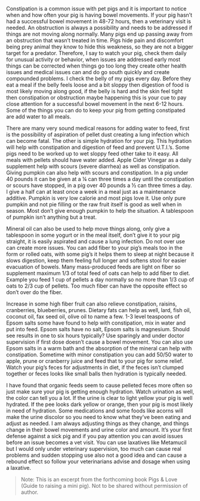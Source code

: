 <!-- TITLE: Constipation -->
<!-- SUBTITLE: By Scott R. Murdock -->

Constipation is a common issue with pet pigs and it is important to notice when and how often your pig is having bowel movements. If your pig hasn’t had a successful bowel movement in 48-72 hours, then a veterinary visit is needed. An obstruction is always a possibility and needs to be addressed if things are not moving along normally. Many pigs end up passing away from an obstruction that wasn’t treated in time. Pigs hide pain and discomfort being prey animal they know to hide this weakness, so they are not a bigger target for a predator. Therefore, I say to watch your pig, check them daily for unusual activity or behavior, when issues are addressed early most things can be corrected when things go too long they create other health issues and medical issues can and do go south quickly and create compounded problems. I check the belly of my pigs every day. Before they eat a meal if the belly feels loose and a bit sloppy then digestion of food is most likely moving along good, if the belly is hard and the skin feel tight then constipation or obstruction maybe happening this is your cue to pay close attention for a successful bowel movement in the next 6-12 hours. Some of the things you can do to keep your pig from getting constipated are add water to all meals.

There are many very sound medical reasons for adding water to feed, first is the possibility of aspiration of pellet dust creating a lung infection which can become fatal. The other is simple hydration for your pig. This hydration will help with constipation and digestion of feed and prevent U.T.I.’s. Some pigs need to be worked up to wet sloppy feed other take to it easy. All meals with pellets should have water added. Apple Cider Vinegar as a daily supplement help with scours (severe diarrhea) as well as constipation. Giving pumpkin can also help with scours and constipation. In a pig under 40 pounds it can be given at a ¼ can three times a day until the constipation or scours have stopped, in a pig over 40 pounds a ½ can three times a day. I give a half can at least once a week in a meal just as a maintenance additive. Pumpkin is very low calorie and most pigs love it. Use only pure pumpkin and not pie filling or the raw fruit itself is good as well when in season. Most don’t give enough pumpkin to help the situation. A tablespoon of pumpkin isn’t anything but a treat.

Mineral oil can also be used to help move things along, only give a tablespoon in some yogurt or in the meal itself, don’t give it to your pig straight, it is easily aspirated and cause a lung infection. Do not over use can create more issues. You can add fiber to your pig’s meals too in the form or rolled oats, with some pig’s it helps them to sleep at night because it slows digestion, keep them feeling full longer and softens stool for easier evacuation of bowels. Many mass-produced feeds are light on fiber so supplement maximum 1/3 of total feed of oats can help to add fiber to diet. Example you feed 1 cup of pellets a day normally so no more than 1/3 cup of oats to 2/3 cup of pellets. Too much fiber can have the opposite effect so don’t over do the fiber.

Increase in some high fiber fruit can also relieve constipation, raisins, cranberries, blueberries, prunes. Dietary fats can help as well, lard, fish oil, coconut oil, fax seed oil, olive oil to name a few. 1-3 level teaspoons of Epsom salts some have found to help with constipation, mix in water and put into feed. Epsom salts have no salt, Epsom salts is magnesium. Should see results in one to six hours typically? Use sparingly and under doctor supervision if first dose doesn’t cause a bowel movement. You can also use Epsom salts in a warm bath and the absorption of the mineral can help with constipation. Sometime with minor constipation you can add 50/50 water to apple, prune or cranberry juice and feed that to your pig for some relief. Watch your pig’s feces for adjustments in diet, if the feces isn’t clumped together or feces looks like small balls then hydration is typically needed.

I have found that organic feeds seem to cause pelleted feces more often so just make sure your pig is getting enough hydration. Watch urination as well, the color can tell you a lot. If the urine is clear to light yellow your pig is well hydrated. If the pee looks dark yellow or orange, then your pig is most likely in need of hydration. Some medications and some foods like acorns will make the urine discolor so you need to know what they’ve been eating and adjust as needed. I am always adjusting things as they change, and things change in their bowel movements and urine color and amount. It’s your first defense against a sick pig and if you pay attention you can avoid issues before an issue becomes a vet visit. You can use laxatives like Metamucil but I would only under veterinary supervision, too much can cause real problems and sudden stopping use also not a good idea and can cause a rebound effect so follow your veterinarians advise and dosage when using a laxative.

> Note: This is an excerpt from the forthcoming book Pigs & Love (Guide to raising a mini pig). Not to be shared without permission of author.